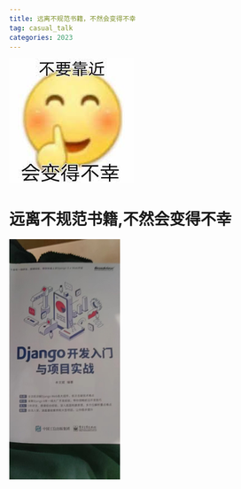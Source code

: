 ```yaml
---
title: 远离不规范书籍，不然会变得不幸
tag: casual_talk
categories: 2023
---
```


![](/images/nolucky.png)
<h1>远离不规范书籍,不然会变得不幸</h1>
<!-- more -->
<img src="\images\sbbook.jpg" alt="drawing" width="200"/>

